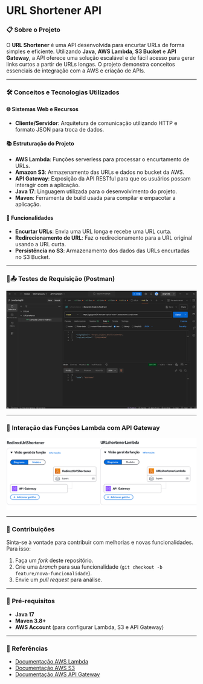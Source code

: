 # URL Shortener API

### 📋 Sobre o Projeto

O **URL Shortener** é uma API desenvolvida para encurtar URLs de forma simples e eficiente. Utilizando **Java**, **AWS Lambda**, **S3 Bucket** e **API Gateway**, a API oferece uma solução escalável e de fácil acesso para gerar links curtos a partir de URLs longas. O projeto demonstra conceitos essenciais de integração com a AWS e criação de APIs.

---

### 🛠️ Conceitos e Tecnologias Utilizados

#### 🌐 **Sistemas Web e Recursos**
- **Cliente/Servidor**: Arquitetura de comunicação utilizando HTTP e formato JSON para troca de dados.

#### 📚 **Estruturação do Projeto**
- **AWS Lambda**: Funções serverless para processar o encurtamento de URLs.
- **Amazon S3**: Armazenamento das URLs e dados no bucket da AWS.
- **API Gateway**: Exposição da API RESTful para que os usuários possam interagir com a aplicação.
- **Java 17**: Linguagem utilizada para o desenvolvimento do projeto.
- **Maven**: Ferramenta de build usada para compilar e empacotar a aplicação.

#### 🔗 **Funcionalidades**
- **Encurtar URLs**: Envia uma URL longa e recebe uma URL curta.
- **Redirecionamento de URL**: Faz o redirecionamento para a URL original usando a URL curta.
- **Persistência no S3**: Armazenamento dos dados das URLs encurtadas no S3 Bucket.

---

### 📂📤 Testes de Requisição (Postman)

<img src="img/requisicao-lambda-url.png" alt="Requests do Projeto" width="1000">

---
### 🔗 **Interação das Funções Lambda com API Gateway**

<img src="img/lambda.png" alt="Requests do Projeto" width="1000">

---
### 🤝 Contribuições
Sinta-se à vontade para contribuir com melhorias e novas funcionalidades. Para isso:
1. Faça um *fork* deste repositório.
2. Crie uma *branch* para sua funcionalidade (`git checkout -b feature/nova-funcionalidade`).
3. Envie um *pull request* para análise.

---

### 📑 Pré-requisitos
- **Java 17**
- **Maven 3.8+**
- **AWS Account** (para configurar Lambda, S3 e API Gateway)

---

### 📖 Referências
- [Documentação AWS Lambda](https://docs.aws.amazon.com/lambda/)
- [Documentação AWS S3](https://docs.aws.amazon.com/s3/)
- [Documentação AWS API Gateway](https://docs.aws.amazon.com/apigateway/)
